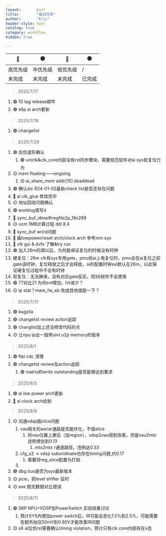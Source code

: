 ```yaml
---
layout:       post
title:        "每日任务"
author:       "Eric"
header-style: text
catalog: true
category: workflow
hidden: true

---
```



🔴|🟡|🔵|🟢
--|--|--|--
高优先级|中优先级|低优先级|/
未完成|未完成|未完成|已完成


> 2025/7/17  
1. 🟢 10 tag release邮件
2. 🟢 s6p ai arch更新  

> 2025/7/18  
1. 🟢 changelist  

> 2025/7/29  
1. 🟢 后仿波形确认
   1. 🟢 uniclk&clk_core内部没有rst同步模块，需要规范软件对ai sys软复位行为
2. 🟡 mem floating——ongoing
   1. 🟡 ai_share_mem addr[15] deaddead
3. 🟢 确认stc R24-01-02最新check list是否还存在问题
4. 🔵 ai clk_glue 修改完毕 
5. 🟡 地址回绕问题确认
6. 🟢 worklog填写d 
7. 🔵 sync_buf_idma中regfile2p_16x289
8. 🟡 ocm 1MB计算过程 ddl 8.4
9.  🔵 sync_buf wr/rd问题
10. 🔵 画lowpower/reset arch/clock arch 参考mm sys 
11. 🔵 clk gui & dvfs 了解&try run
12. 🟢 加入26m的源以后，为何能保证复位的时候没有时钟
   1. 硬复位：26m clk有sys专用gate，pmu给ai上电复位时，pmu会在ai复位之前gate该时钟，复位释放之后才会释放，ai的配置时钟sel默认在26m，以此保证硬复位过程中不会有时钟
   2. 软复位：无法确保，没有对应gate反压，但S6软件不会使用
13. 🟢 77对比21 为何svt增加，lvt减少？
14. 🟡 lp stat？mem_fw_eb 改成其他值配一下？

> 2025/7/31
1. 🟢 bugzila  
2. 🟢 changelist review aciton追踪  
2. 🟢 changlist加上还没修改代码的点
3. 🟡 让npu ip出一版带ulvt u2p memory的版本

> 2025/8/1
1. 🟢 flat cdc  清理
2. 🟢 changelist review及action追踪
   1. 🟢 matrix的write outstanding是否能够达到要求

> 2025/8/5
1. 🟢 ai low power arch更新
2. 🔴 ai clock arch绘制

> 2025/8/8
1. 🟡 沟通vdsp插slice问题
   1. vau相关的aw/ar通路是否能优化，不插slice
      1. 将vau位置上挪后（加region），vdsp2vau得到改善，但是vau2mtx 违例增加到0.13
         1. mtx2mtx r通道路径，违例达0.33
   2. cfg_s2 -> vdsp suboridinate也存在timing问题,约0.17
      1. 需要将reg_slice配置为打拍
   3. 
2. 🟢 dbg bus是否为sys最新版本 
3. 🟡 pcie，抓level shifter 延时
4. 🟡 ase 跑完数据对比错误

> 2025/8/11
1. 🟢 S6P NPU+VDSP加PowerSwitch 实验结果讨论
   1. 预计SYS内增加power switch后，IR可能会恶化1.5%到2.5%，可能需要在额外抬压50mV到0.90V才能改善IR问题
2. 🟡 s6 ai后仿rst需要确认timing violation，预计只有clk core内部存在x态

